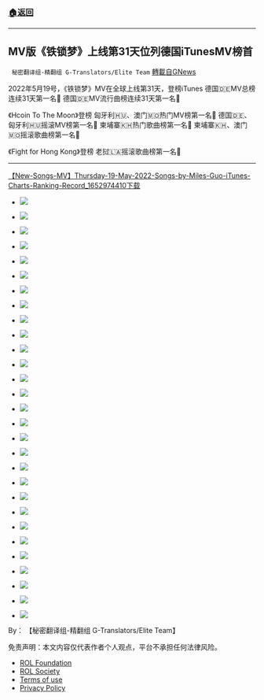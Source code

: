 ###  [:house:返回](README.md)
---


## MV版《铁锁梦》上线第31天位列德国iTunesMV榜首
` 秘密翻译组-精翻组 G-Translators/Elite Team` [轉載自GNews](https://gnews.org/zh-hans/2561001/)

2022年5月19号，《铁锁梦》MV在全球上线第31天，登榜iTunes
德国🇩🇪MV总榜连续31天第一名🥇
德国🇩🇪MV流行曲榜连续31天第一名🥇
 
《Hcoin To The Moon》登榜
匈牙利🇭🇺、澳门🇲🇴热门MV榜第一名🥇
德国🇩🇪、匈牙利🇭🇺摇滚MV榜第一名🥇
柬埔寨🇰🇭热门歌曲榜第一名🥇
柬埔寨🇰🇭、澳门🇲🇴摇滚歌曲榜第一名🥇
 
《Fight for Hong Kong》登榜
老挝🇱🇦摇滚歌曲榜第一名🥇
 
* * *
 
[【New-Songs-MV】Thursday-19-May-2022-Songs-by-Miles-Guo-iTunes-Charts-Ranking-Record\_1652974410](https://assets.gnews.org/wp-content/uploads/2022/05/【New-Songs-MV】Thursday-19-May-2022-Songs-by-Miles-Guo-iTunes-Charts-Ranking-Record_1652974410.pdf)[下载](https://assets.gnews.org/wp-content/uploads/2022/05/【New-Songs-MV】Thursday-19-May-2022-Songs-by-Miles-Guo-iTunes-Charts-Ranking-Record_1652974410.pdf)
 
- ![](https://assets.gnews.org/wp-content/uploads/2022/05/【New-Songs-MV】Thursday-19-May-2022-Songs-by-Miles-Guo-iTunes-Charts-Ranking-Record_1_1652974260.jpg)

- ![](https://assets.gnews.org/wp-content/uploads/2022/05/【New-Songs-MV】Thursday-19-May-2022-Songs-by-Miles-Guo-iTunes-Charts-Ranking-Record_2_1652974263.jpg)

- ![](https://assets.gnews.org/wp-content/uploads/2022/05/【New-Songs-MV】Thursday-19-May-2022-Songs-by-Miles-Guo-iTunes-Charts-Ranking-Record_7_1652974272.jpg)
- ![](https://assets.gnews.org/wp-content/uploads/2022/05/【New-Songs-MV】Thursday-19-May-2022-Songs-by-Miles-Guo-iTunes-Charts-Ranking-Record_12_1652974318.jpg)
- ![](https://assets.gnews.org/wp-content/uploads/2022/05/【New-Songs-MV】Thursday-19-May-2022-Songs-by-Miles-Guo-iTunes-Charts-Ranking-Record_19_1652974366.jpg)
- ![](https://assets.gnews.org/wp-content/uploads/2022/05/【New-Songs-MV】Thursday-19-May-2022-Songs-by-Miles-Guo-iTunes-Charts-Ranking-Record_20_1652974408.jpg)
- ![](https://assets.gnews.org/wp-content/uploads/2022/05/【New-Songs-MV】Thursday-19-May-2022-Songs-by-Miles-Guo-iTunes-Charts-Ranking-Record_22_1652974455.jpg)
- ![](https://assets.gnews.org/wp-content/uploads/2022/05/【New-Songs-MV】Thursday-19-May-2022-Songs-by-Miles-Guo-iTunes-Charts-Ranking-Record_28_1652974505.jpg)

- ![](https://assets.gnews.org/wp-content/uploads/2022/05/【New-Songs-MV】Thursday-19-May-2022-Songs-by-Miles-Guo-iTunes-Charts-Ranking-Record_29_1652974277.jpg)

- ![](https://assets.gnews.org/wp-content/uploads/2022/05/【New-Songs-MV】Thursday-19-May-2022-Songs-by-Miles-Guo-iTunes-Charts-Ranking-Record_30_1652974287.jpg)

- ![](https://assets.gnews.org/wp-content/uploads/2022/05/【New-Songs-MV】Thursday-19-May-2022-Songs-by-Miles-Guo-iTunes-Charts-Ranking-Record_31_1652974293.jpg)
- ![](https://assets.gnews.org/wp-content/uploads/2022/05/【New-Songs-MV】Thursday-19-May-2022-Songs-by-Miles-Guo-iTunes-Charts-Ranking-Record_32_1652974338.jpg)

- ![](https://assets.gnews.org/wp-content/uploads/2022/05/【New-Songs-MV】Thursday-19-May-2022-Songs-by-Miles-Guo-iTunes-Charts-Ranking-Record_33_1652974312.jpg)

- ![](https://assets.gnews.org/wp-content/uploads/2022/05/【New-Songs-MV】Thursday-19-May-2022-Songs-by-Miles-Guo-iTunes-Charts-Ranking-Record_34_1652974318.jpg)

- ![](https://assets.gnews.org/wp-content/uploads/2022/05/【New-Songs-MV】Thursday-19-May-2022-Songs-by-Miles-Guo-iTunes-Charts-Ranking-Record_44_1652974324.jpg)

- ![](https://assets.gnews.org/wp-content/uploads/2022/05/【New-Songs-MV】Thursday-19-May-2022-Songs-by-Miles-Guo-iTunes-Charts-Ranking-Record_61_1652974337.jpg)

- ![](https://assets.gnews.org/wp-content/uploads/2022/05/【New-Songs-MV】Thursday-19-May-2022-Songs-by-Miles-Guo-iTunes-Charts-Ranking-Record_62_1652974342.jpg)

- ![](https://assets.gnews.org/wp-content/uploads/2022/05/【New-Songs-MV】Thursday-19-May-2022-Songs-by-Miles-Guo-iTunes-Charts-Ranking-Record_70_1652974346.jpg)

- ![](https://assets.gnews.org/wp-content/uploads/2022/05/【New-Songs-MV】Thursday-19-May-2022-Songs-by-Miles-Guo-iTunes-Charts-Ranking-Record_71_1652974351.jpg)

- ![](https://assets.gnews.org/wp-content/uploads/2022/05/【New-Songs-MV】Thursday-19-May-2022-Songs-by-Miles-Guo-iTunes-Charts-Ranking-Record_74_1652974359.jpg)
- ![](https://assets.gnews.org/wp-content/uploads/2022/05/【New-Songs-MV】Thursday-19-May-2022-Songs-by-Miles-Guo-iTunes-Charts-Ranking-Record_75_1652974409.jpg)
- ![](https://assets.gnews.org/wp-content/uploads/2022/05/【New-Songs-MV】Thursday-19-May-2022-Songs-by-Miles-Guo-iTunes-Charts-Ranking-Record_76_1652974455.jpg)
- ![](https://assets.gnews.org/wp-content/uploads/2022/05/【New-Songs-MV】Thursday-19-May-2022-Songs-by-Miles-Guo-iTunes-Charts-Ranking-Record_77_1652974503.jpg)
- ![](https://assets.gnews.org/wp-content/uploads/2022/05/【New-Songs-MV】Thursday-19-May-2022-Songs-by-Miles-Guo-iTunes-Charts-Ranking-Record_80_1652974547.jpg)

- ![](https://assets.gnews.org/wp-content/uploads/2022/05/【New-Songs-MV】Thursday-19-May-2022-Songs-by-Miles-Guo-iTunes-Charts-Ranking-Record_82_1652974364.jpg)

- ![](https://assets.gnews.org/wp-content/uploads/2022/05/【New-Songs-MV】Thursday-19-May-2022-Songs-by-Miles-Guo-iTunes-Charts-Ranking-Record_84_1652974372.jpg)

- ![](https://assets.gnews.org/wp-content/uploads/2022/05/【New-Songs-MV】Thursday-19-May-2022-Songs-by-Miles-Guo-iTunes-Charts-Ranking-Record_86_1652974380.jpg)

- ![](https://assets.gnews.org/wp-content/uploads/2022/05/【New-Songs-MV】Thursday-19-May-2022-Songs-by-Miles-Guo-iTunes-Charts-Ranking-Record_88_1652974385.jpg)

- ![](https://assets.gnews.org/wp-content/uploads/2022/05/【New-Songs-MV】Thursday-19-May-2022-Songs-by-Miles-Guo-iTunes-Charts-Ranking-Record_94_1652974390.jpg)

By： 【秘密翻译组-精翻组 G-Translators/Elite Team】

免责声明：本文内容仅代表作者个人观点，平台不承担任何法律风险。
  
- [ROL Foundation](https://rolfoundation.org/)
- [ROL Society](https://rolsociety.org/)
- [Terms of use](https://gnews.org/terms-of-use-3/)
- [Privacy Policy](https://gnews.org/privacy-policy/)
